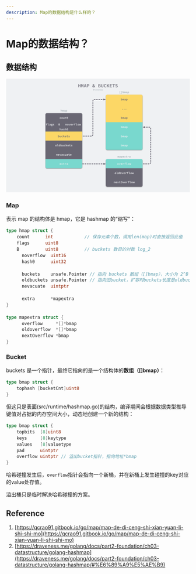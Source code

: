 ```yaml
---
description: Map的数据结构是什么样的？
---
```


# Map的数据结构？

## 数据结构

![](../../.gitbook/assets/image%20%2863%29.png)

### Map

表示 map 的结构体是 hmap，它是 hashmap 的“缩写”：

```go
type hmap struct {
    count      int            // 保存元素个数，调用len(map)时直接返回此值
    flags      uint8
    B          uint8          // buckets 数目的对数 log_2
	  noverflow  uint16
	  hash0      uint32

	  buckets    unsafe.Pointer // 指向 buckets 数组（[]bmap），大小为 2^B
	  oldbuckets unsafe.Pointer // 指向旧bucket，扩容时buckets长度是oldbuckets的2倍
	  nevacuate  uintptr

	  extra      *mapextra
}

type mapextra struct {
	  overflow     *[]*bmap
	  oldoverflow  *[]*bmap
	  nextOverflow *bmap
}
```

### Bucket

buckets 是一个指针，最终它指向的是一个结构体的**数组（\[\]bmap）**：

```go
type bmap struct {
    tophash [bucketCnt]uint8
}
```

但这只是表面\(src/runtime/hashmap.go\)的结构，编译期间会根据数据类型推导键值对占据的内存空间大小，动态地创建一个新的结构：

```go
type bmap struct {
    topbits  [8]uint8
    keys     [8]keytype
    values   [8]valuetype
    pad      uintptr
    overflow uintptr // 溢出bucket指针，指向地址*bmap
}
```

哈希碰撞发生后，`overflow`指针会指向一个新桶，并在新桶上发生碰撞的key对应的value处存值。

溢出桶只是临时解决哈希碰撞的方案。

## Reference

1. [https://qcrao91.gitbook.io/go/map/map-de-di-ceng-shi-xian-yuan-li-shi-shi-mo](https://qcrao91.gitbook.io/go/map/map-de-di-ceng-shi-xian-yuan-li-shi-shi-mo)
2. [https://draveness.me/golang/docs/part2-foundation/ch03-datastructure/golang-hashmap](https://draveness.me/golang/docs/part2-foundation/ch03-datastructure/golang-hashmap/#%E6%89%A9%E5%AE%B9)

